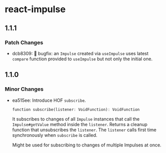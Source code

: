 # react-impulse

## 1.1.1

### Patch Changes

- dcb8309: 🐛 bugfix: an `Impulse` created via `useImpulse` uses latest `compare` function provided to `useImpulse` but not only the initial one.

## 1.1.0

### Minor Changes

- ea515ee: Introduce HOF `subscribe`.

  ```dart
  function subscribe(listener: VoidFunction): VoidFunction
  ```

  It subscribes to changes of all `Impulse` instances that call the `Impulse#getValue` method inside the `listener`. Returns a cleanup function that unsubscribes the `listener`. The `listener` calls first time synchronously when `subscribe` is called.

  Might be used for subscribing to changes of multiple Impulses at once.
